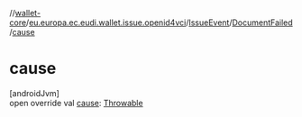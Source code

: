 //[wallet-core](../../../../index.md)/[eu.europa.ec.eudi.wallet.issue.openid4vci](../../index.md)/[IssueEvent](../index.md)/[DocumentFailed](index.md)/[cause](cause.md)

# cause

[androidJvm]\
open override
val [cause](cause.md): [Throwable](https://kotlinlang.org/api/latest/jvm/stdlib/kotlin/-throwable/index.html)
